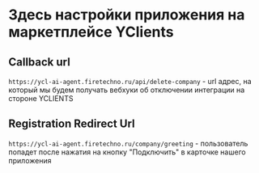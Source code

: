 # Здесь настройки приложения на маркетплейсе YClients

## Callback url

`https://ycl-ai-agent.firetechno.ru/api/delete-company` - url адрес, на который мы будем получать вебхуки об отключении интеграции на стороне YCLIENTS

## Registration Redirect Url

`https://ycl-ai-agent.firetechno.ru/company/greeting` - пользователь попадет после нажатия на кнопку "Подключить" в карточке нашего приложения
